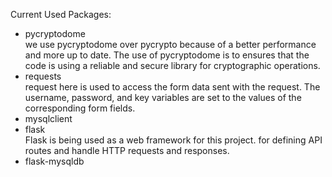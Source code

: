 Current Used Packages:
- pycryptodome <br/>
we use pycryptodome over pycrypto because of a better performance and more up to date. The use of pycryptodome is to ensures that the code is using a reliable and secure library for cryptographic operations.
- requests <br/>
request here is used to access the form data sent with the request. The username, password, and key variables are set to the values of the corresponding form fields.
- mysqlclient
- flask <br/>
Flask is being used as a web framework for this project. for defining API routes and handle HTTP requests and responses.
- flask-mysqldb